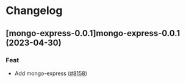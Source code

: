 # Changelog



## [mongo-express-0.0.1]mongo-express-0.0.1 (2023-04-30)

### Feat

- Add mongo-express ([#8158](https://github.com/truecharts/charts/issues/8158))
  
  